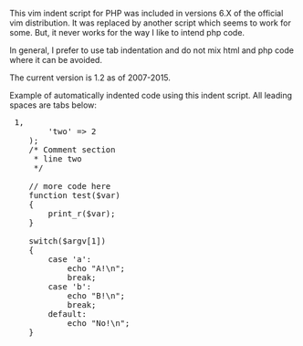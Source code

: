 This vim indent script for PHP was included in versions 6.X of the official vim distribution.
It was replaced by another script which seems to work for some.  But, it never works for the way
I like to intend php code.

In general, I prefer to use tab indentation and do not mix html and php code where it can be avoided.

The current version is 1.2 as of 2007-2015.

Example of automatically indented code using this indent script.  All leading spaces are tabs below:
<pre>
<?php
	$var = array(
		'one' => 1,
		'two' => 2
	);
	/* Comment section
	 * line two
	 */

	// more code here
	function test($var)
	{
		print_r($var);
	}

	switch($argv[1])
	{
		case 'a':
			echo "A!\n";
			break;
		case 'b':
			echo "B!\n";
			break;
		default:
			echo "No!\n";
	}
</pre>


